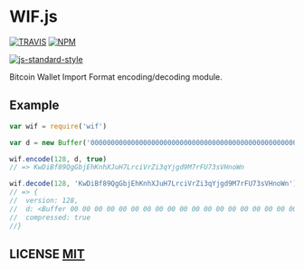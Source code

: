 # WIF.js

[![TRAVIS](https://secure.travis-ci.org/bitcoinjs/WIF.js.png)](http://travis-ci.org/bitcoinjs/WIF.js)
[![NPM](http://img.shields.io/npm/v/WIF.svg)](https://www.npmjs.org/package/WIF.js)

[![js-standard-style](https://cdn.rawgit.com/feross/standard/master/badge.svg)](https://github.com/feross/standard)

Bitcoin Wallet Import Format encoding/decoding module.


## Example

``` javascript
var wif = require('wif')

var d = new Buffer('0000000000000000000000000000000000000000000000000000000000000001')

wif.encode(128, d, true)
// => KwDiBf89QgGbjEhKnhXJuH7LrciVrZi3qYjgd9M7rFU73sVHnoWn

wif.decode(128, 'KwDiBf89QgGbjEhKnhXJuH7LrciVrZi3qYjgd9M7rFU73sVHnoWn')
// => {
//	version: 128,
//	d: <Buffer 00 00 00 00 00 00 00 00 00 00 00 00 00 00 00 00 00 00 00 00 00 00 00 00 00 00 00 00 00 00 00 01>,
//	compressed: true
//}
```

## LICENSE [MIT](LICENSE)
